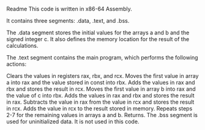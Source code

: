 Readme
This code is written in x86-64 Assembly.

It contains three segments: .data, .text, and .bss.

The .data segment stores the initial values for the arrays a and b and the signed integer c. It also defines the memory location for the result of the calculations.

The .text segment contains the main program, which performs the following actions:

Clears the values in registers rax, rbx, and rcx.
Moves the first value in array a into rax and the value stored in const into rbx.
Adds the values in rax and rbx and stores the result in rcx.
Moves the first value in array b into rax and the value of c into rbx.
Adds the values in rax and rbx and stores the result in rax.
Subtracts the value in rax from the value in rcx and stores the result in rcx.
Adds the value in rcx to the result stored in memory.
Repeats steps 2-7 for the remaining values in arrays a and b.
Returns.
The .bss segment is used for uninitialized data. It is not used in this code.
